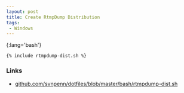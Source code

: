 ```yaml
---
layout: post
title: Create RtmpDump Distribution
tags:
 - Windows
---
```


{:lang='bash'}
~~~
{% include rtmpdump-dist.sh %}
~~~

### Links
* [github.com/svnpenn/dotfiles/blob/master/bash/rtmpdump-dist.sh][g]

[g]:http://github.com/svnpenn/dotfiles/blob/master/bin/rtmpdump-dist.sh